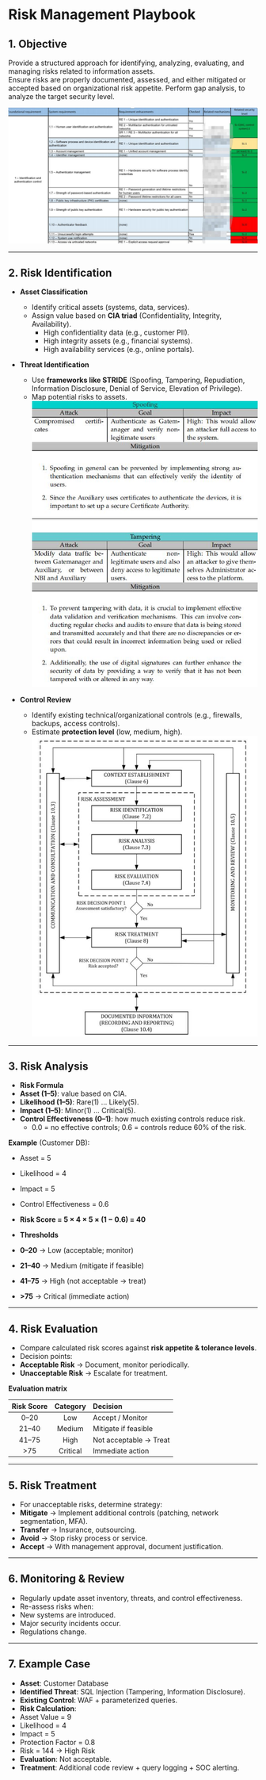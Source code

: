 # Risk Management Playbook

## 1. Objective
Provide a structured approach for identifying, analyzing, evaluating, and managing risks related to information assets.  
Ensure risks are properly documented, assessed, and either mitigated or accepted based on organizational risk appetite.
Perform gap analysis, to analyze the target security level.

![GAP](../GAP.jpg)

---

## 2. Risk Identification
- **Asset Classification**  
  - Identify critical assets (systems, data, services).  
  - Assign value based on **CIA triad** (Confidentiality, Integrity, Availability).  
    - High confidentiality data (e.g., customer PII).  
    - High integrity assets (e.g., financial systems).  
    - High availability services (e.g., online portals).  

- **Threat Identification**  
  - Use **frameworks like STRIDE** (Spoofing, Tampering, Repudiation, Information Disclosure, Denial of Service, Elevation of Privilege).  
  - Map potential risks to assets.
 ![STRIDE](../STRIDE.jpg)

- **Control Review**  
  - Identify existing technical/organizational controls (e.g., firewalls, backups, access controls).  
  - Estimate **protection level** (low, medium, high).  
![Process](../process.jpg)
---

## 3. Risk Analysis
- **Risk Formula**  
- **Asset (1–5)**: value based on CIA.
- **Likelihood (1–5)**: Rare(1) … Likely(5).
- **Impact (1–5)**: Minor(1) … Critical(5).
- **Control Effectiveness (0–1)**: how much existing controls reduce risk.
  - 0.0 = no effective controls; 0.6 = controls reduce 60% of the risk.

**Example** (Customer DB):
- Asset = 5  
- Likelihood = 4  
- Impact = 5  
- Control Effectiveness = 0.6  
- **Risk Score = 5 × 4 × 5 × (1 − 0.6) = 40**

- **Thresholds**  
- **0–20** → Low (acceptable; monitor)  
- **21–40** → Medium (mitigate if feasible)  
- **41–75** → High (not acceptable → treat)  
- **>75** → Critical (immediate action)

---

## 4. Risk Evaluation
- Compare calculated risk scores against **risk appetite & tolerance levels**.  
- Decision points:  
- **Acceptable Risk** → Document, monitor periodically.  
- **Unacceptable Risk** → Escalate for treatment.  


**Evaluation matrix**

| Risk Score | Category | Decision |
|:----------:|:--------:|:---------|
| 0–20       | Low      | Accept / Monitor |
| 21–40      | Medium   | Mitigate if feasible |
| 41–75      | High     | Not acceptable → Treat |
| >75        | Critical | Immediate action |

---

## 5. Risk Treatment
- For unacceptable risks, determine strategy:  
- **Mitigate** → Implement additional controls (patching, network segmentation, MFA).  
- **Transfer** → Insurance, outsourcing.  
- **Avoid** → Stop risky process or service.  
- **Accept** → With management approval, document justification.  

---

## 6. Monitoring & Review
- Regularly update asset inventory, threats, and control effectiveness.  
- Re-assess risks when:  
- New systems are introduced.  
- Major security incidents occur.  
- Regulations change.  

---

## 7. Example Case
- **Asset**: Customer Database  
- **Identified Threat**: SQL Injection (Tampering, Information Disclosure).  
- **Existing Control**: WAF + parameterized queries.  
- **Risk Calculation**:  
- Asset Value = 9  
- Likelihood = 4  
- Impact = 5  
- Protection Factor = 0.8  
- Risk = 144 → High Risk  
- **Evaluation**: Not acceptable.  
- **Treatment**: Additional code review + query logging + SOC alerting.  
